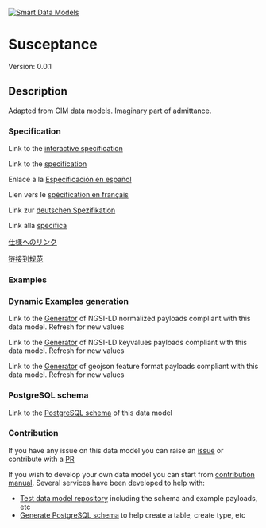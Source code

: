 [![Smart Data Models](https://smartdatamodels.org/wp-content/uploads/2022/01/SmartDataModels_logo.png "Logo")](https://smartdatamodels.org)
# Susceptance
Version: 0.0.1

## Description 

Adapted from CIM data models. Imaginary part of admittance.
### Specification

Link to the [interactive specification](https://swagger.lab.fiware.org/?url=https://smart-data-models.github.io/dataModel.EnergyCIM/Susceptance/swagger.yaml)

Link to the [specification](https://github.com/smart-data-models/dataModel.EnergyCIM/blob/master/Susceptance/doc/spec.md)

Enlace a la [Especificación en español](https://github.com/smart-data-models/dataModel.EnergyCIM/blob/master/Susceptance/doc/spec_ES.md)

Lien vers le [spécification en français](https://github.com/smart-data-models/dataModel.EnergyCIM/blob/master/Susceptance/doc/spec_FR.md)

Link zur [deutschen Spezifikation](https://github.com/smart-data-models/dataModel.EnergyCIM/blob/master/Susceptance/doc/spec_DE.md)

Link alla [specifica](https://github.com/smart-data-models/dataModel.EnergyCIM/blob/master/Susceptance/doc/spec_IT.md)

[仕様へのリンク](https://github.com/smart-data-models/dataModel.EnergyCIM/blob/master/Susceptance/doc/spec_JA.md)

[链接到规范](https://github.com/smart-data-models/dataModel.EnergyCIM/blob/master/Susceptance/doc/spec_ZH.md)
### Examples
### Dynamic Examples generation

Link to the [Generator](https://smartdatamodels.org/extra/ngsi-ld_generator.php?schemaUrl=https://raw.githubusercontent.com/smart-data-models/dataModel.EnergyCIM/master/Susceptance/schema.json&email=info@smartdatamodels.org) of NGSI-LD normalized payloads compliant with this data model. Refresh for new values

Link to the [Generator](https://smartdatamodels.org/extra/ngsi-ld_generator_keyvalues.php?schemaUrl=https://raw.githubusercontent.com/smart-data-models/dataModel.EnergyCIM/master/Susceptance/schema.json&email=info@smartdatamodels.org) of NGSI-LD keyvalues payloads compliant with this data model. Refresh for new values

Link to the [Generator](https://smartdatamodels.org/extra/geojson_features_generator.php?schemaUrl=https://raw.githubusercontent.com/smart-data-models/dataModel.EnergyCIM/master/Susceptance/schema.json&email=info@smartdatamodels.org) of geojson feature format payloads compliant with this data model. Refresh for new values
### PostgreSQL schema

Link to the [PostgreSQL schema](https://github.com/smart-data-models/dataModel.EnergyCIM/blob/master/Susceptance/schema.sql) of this data model
### Contribution

 If you have any issue on this data model you can raise an [issue](https://github.com/smart-data-models/dataModel.EnergyCIM/issues)  or contribute with a [PR](https://github.com/smart-data-models/dataModel.EnergyCIM/pulls)

 If you wish to develop your own data model you can start from [contribution manual](https://bit.ly/contribution_manual). Several services have been developed to help with: 
 - [Test data model repository](https://smartdatamodels.org/index.php/data-models-contribution-api/) including the schema and example payloads, etc
 - [Generate PostgreSQL schema](https://smartdatamodels.org/index.php/sql-service/) to help create a table, create type, etc
